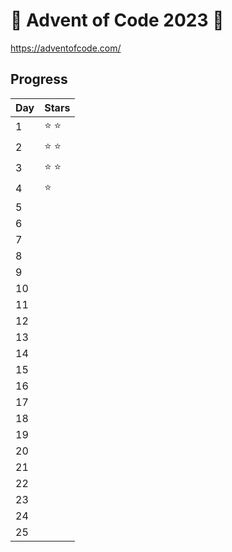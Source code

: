 # 🎄 Advent of Code 2023 🎄 
https://adventofcode.com/


## Progress
| Day      | Stars |
| ----------- | ----------- |
| 1   | ⭐ ⭐         |
| 2   | ⭐ ⭐     |
| 3   |  ⭐ ⭐   |
| 4   |   ⭐	    |
| 5   |         |
| 6   |         |
| 7   |         |
| 8   |         |
| 9   |         |
| 10   |         |
| 11   |         |
| 12   |         |
| 13   |         |
| 14   |         |
| 15   |         |
| 16   |         |
| 17   |         |
| 18   |         |
| 19   |         |
| 20   |         |
| 21   |         |
| 22   |         |
| 23   |         |
| 24   |         |
| 25   |         |

